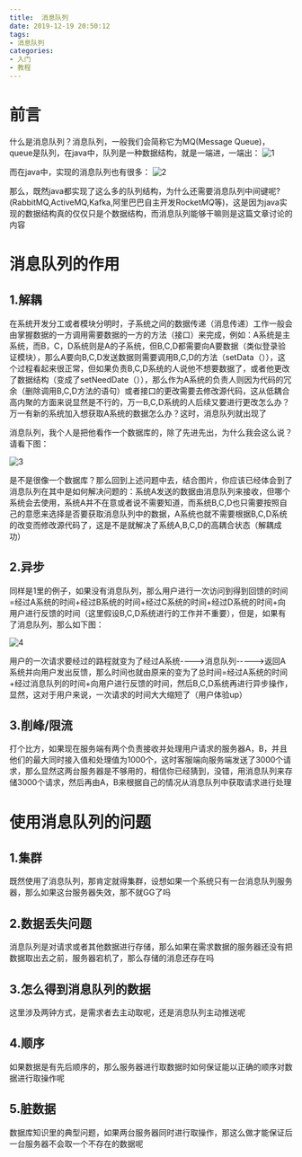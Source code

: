 ```yaml
---
title:	消息队列
date: 2019-12-19 20:50:12
tags:
- 消息队列
categories: 
- 入门
- 教程
---
```


# 前言
什么是消息队列？消息队列，一般我们会简称它为MQ(Message Queue)，queue是队列，在java中，队列是一种数据结构，就是一端进，一端出：
![1](https://1716416169.github.io/消息队列入门/1.png)

而在java中，实现的消息队列也有很多：
![2](https://1716416169.github.io/消息队列入门/2.png)

那么，既然java都实现了这么多的队列结构，为什么还需要消息队列中间键呢?(RabbitMQ,ActiveMQ,Kafka,阿里巴巴自主开发Rocket*MQ*等)，这是因为java实现的数据结构真的仅仅只是个数据结构，而消息队列能够干嘛则是这篇文章讨论的内容

# 消息队列的作用

## 1.解耦

在系统开发分工或者模块分明时，子系统之间的数据传递（消息传递）工作一般会由掌握数据的一方调用需要数据的一方的方法（接口）来完成，例如：A系统是主系统，而B，C，D系统则是A的子系统，但B,C,D都需要向A要数据（类似登录验证模块），那么A要向B,C,D发送数据则需要调用B,C,D的方法（setData（）），这个过程看起来很正常，但如果负责B,C,D系统的人说他不想要数据了，或者他更改了数据结构（变成了setNeedDate（）），那么作为A系统的负责人则因为代码的冗余（删除调用B,C,D方法的语句）或者接口的更改需要去修改源代码，这从低耦合高内聚的方面来说显然是不行的，万一B,C,D系统的人后续又要进行更改怎么办？万一有新的系统加入想获取A系统的数据怎么办？这时，消息队列就出现了

消息队列，我个人是把他看作一个数据库的，除了先进先出，为什么我会这么说？请看下图：

![3](https://1716416169.github.io/消息队列入门/3.png)

是不是很像一个数据库？那么回到上述问题中去，结合图片，你应该已经体会到了消息队列在其中是如何解决问题的：系统A发送的数据由消息队列来接收，但哪个系统会去使用，系统A并不在意或者说不需要知道，而系统B,C,D也只需要按照自己的意愿来选择是否要获取消息队列中的数据，A系统也就不需要根据B,C,D系统的改变而修改源代码了，这是不是就解决了系统A,B,C,D的高耦合状态（解耦成功）

## 2.异步

同样是1里的例子，如果没有消息队列，那么用户进行一次访问到得到回馈的时间=经过A系统的时间+经过B系统的时间+经过C系统的时间+经过D系统的时间+向用户进行反馈的时间（这里假设B,C,D系统进行的工作并不重要），但是，如果有了消息队列，那么如下图：

![4](https://1716416169.github.io/消息队列入门/4.png)

用户的一次请求要经过的路程就变为了经过A系统---->消息队列----->返回A系统并向用户发出反馈，那么时间也就由原来的变为了总时间=经过A系统的时间+经过消息队列的时间+向用户进行反馈的时间，然后B,C,D系统再进行异步操作，显然，这对于用户来说，一次请求的时间大大缩短了（用户体验up）

## 3.削峰/限流
打个比方，如果现在服务端有两个负责接收并处理用户请求的服务器A，B，并且他们的最大同时接入值和处理值为1000个，这时客服端向服务端发送了3000个请求，那么显然这两台服务器是不够用的，相信你已经猜到，没错，用消息队列来存储3000个请求，然后再由A，B来根据自己的情况从消息队列中获取请求进行处理

# 使用消息队列的问题
## 1.集群
既然使用了消息队列，那肯定就得集群，设想如果一个系统只有一台消息队列服务器，那么如果这台服务器失效，那不就GG了吗
## 2.数据丢失问题
消息队列是对请求或者其他数据进行存储，那么如果在需求数据的服务器还没有把数据取出去之前，服务器宕机了，那么存储的消息还存在吗
## 3.怎么得到消息队列的数据
这里涉及两钟方式，是需求者去主动取呢，还是消息队列主动推送呢
## 4.顺序
如果数据是有先后顺序的，那么服务器进行取数据时如何保证能以正确的顺序对数据进行取操作呢
## 5.脏数据
数据库知识里的典型问题，如果两台服务器同时进行取操作，那这么做才能保证后一台服务器不会取一个不存在的数据呢
